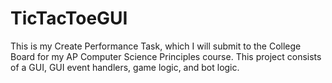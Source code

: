 # TicTacToeGUI

This is my Create Performance Task, which I will submit to the College Board for my AP Computer Science Principles course. This project consists of a GUI, GUI event handlers, game logic, and bot logic.
